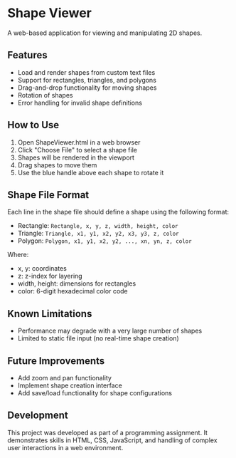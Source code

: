 # Shape Viewer

A web-based application for viewing and manipulating 2D shapes.

## Features

- Load and render shapes from custom text files
- Support for rectangles, triangles, and polygons
- Drag-and-drop functionality for moving shapes
- Rotation of shapes
- Error handling for invalid shape definitions

## How to Use

1. Open ShapeViewer.html in a web browser
2. Click "Choose File" to select a shape file
3. Shapes will be rendered in the viewport
4. Drag shapes to move them
5. Use the blue handle above each shape to rotate it

## Shape File Format

Each line in the shape file should define a shape using the following format:

- Rectangle: `Rectangle, x, y, z, width, height, color`
- Triangle: `Triangle, x1, y1, x2, y2, x3, y3, z, color`
- Polygon: `Polygon, x1, y1, x2, y2, ..., xn, yn, z, color`

Where:
- x, y: coordinates
- z: z-index for layering
- width, height: dimensions for rectangles
- color: 6-digit hexadecimal color code

## Known Limitations

- Performance may degrade with a very large number of shapes
- Limited to static file input (no real-time shape creation)

## Future Improvements

- Add zoom and pan functionality
- Implement shape creation interface
- Add save/load functionality for shape configurations

## Development

This project was developed as part of a programming assignment. It demonstrates skills in HTML, CSS, JavaScript, and handling of complex user interactions in a web environment.